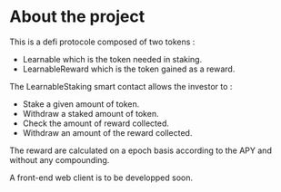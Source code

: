 # About the project

This is a defi protocole composed of two tokens :
- Learnable which is the token needed in staking.
- LearnableReward which is the token gained as a reward.

The LearnableStaking smart contact allows the investor to :
- Stake a given amount of token.
- Withdraw a staked amount of token.
- Check the amount of reward collected.
- Withdraw an amount of the reward collected.

The reward are calculated on a epoch basis according to the APY and without any compounding.

A front-end web client is to be developped soon.

